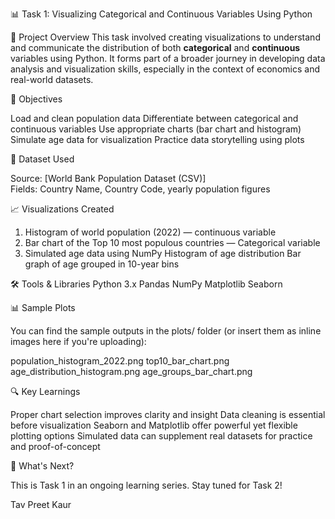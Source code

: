 📊 Task 1: Visualizing Categorical and Continuous Variables Using Python

📝 Project Overview
This task involved creating visualizations to understand and communicate the distribution of both **categorical** and **continuous** variables using Python. It forms part of a broader journey in developing data analysis and visualization skills, especially in the context of economics and real-world datasets.

🎯 Objectives

Load and clean population data
Differentiate between categorical and continuous variables
Use appropriate charts (bar chart and histogram)
Simulate age data for visualization
Practice data storytelling using plots

📂 Dataset Used

Source: [World Bank Population Dataset (CSV)]  
Fields: Country Name, Country Code, yearly population figures

 📈 Visualizations Created

1. Histogram of world population (2022) — continuous variable
2. Bar chart of the Top 10 most populous countries — Categorical variable
3. Simulated age data using NumPy
   Histogram of age distribution
   Bar graph of age grouped in 10-year bins

 🛠️ Tools & Libraries
Python 3.x
Pandas
NumPy
Matplotlib
Seaborn

📊 Sample Plots

You can find the sample outputs in the plots/ folder (or insert them as inline images here if you're uploading):

population_histogram_2022.png
top10_bar_chart.png
age_distribution_histogram.png
age_groups_bar_chart.png

🔍 Key Learnings

Proper chart selection improves clarity and insight
Data cleaning is essential before visualization
Seaborn and Matplotlib offer powerful yet flexible plotting options
Simulated data can supplement real datasets for practice and proof-of-concept

🚀 What's Next?

This is Task 1 in an ongoing learning series. 
Stay tuned for Task 2!

Tav Preet Kaur  
  



